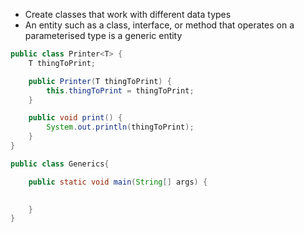 - Create classes that work with different data types
- An entity such as a class, interface, or method that operates on a parameterised type is a generic entity
```Java
public class Printer<T> {
	T thingToPrint;

	public Printer(T thingToPrint) {
		this.thingToPrint = thingToPrint;
	}

	public void print() {
		System.out.println(thingToPrint);
	}
}

public class Generics{

	public static void main(String[] args) {

		
	}
}
```